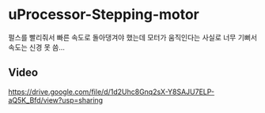 # uProcessor-Stepping-motor
펄스를 빨리줘서 빠른 속도로 돌아댕겨야 했는데 모터가 움직인다는 사실로 너무 기뻐서 속도는 신경 못 씀...

## Video
https://drive.google.com/file/d/1d2Uhc8Gnq2sX-Y8SAJU7ELP-aQ5K_Bfd/view?usp=sharing
